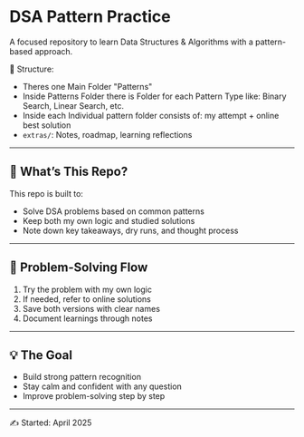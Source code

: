 # DSA Pattern Practice

A focused repository to learn Data Structures & Algorithms with a pattern-based approach.

📁 Structure:
- Theres one Main Folder "Patterns"
- Inside Patterns Folder there is Folder for each Pattern Type like: Binary Search, Linear Search, etc.
- Inside each Individual pattern folder consists of: my attempt + online best solution
- `extras/`: Notes, roadmap, learning reflections

---

## 🔧 What’s This Repo?

This repo is built to:

- Solve DSA problems based on common patterns  
- Keep both my own logic and studied solutions  
- Note down key takeaways, dry runs, and thought process  

---

## 🔁 Problem-Solving Flow

1. Try the problem with my own logic  
2. If needed, refer to online solutions  
3. Save both versions with clear names  
4. Document learnings through notes  

---

## 💡 The Goal

- Build strong pattern recognition  
- Stay calm and confident with any question  
- Improve problem-solving step by step  

---

✍️ Started: April 2025
